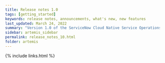 ```yaml
---
title: Release notes 1.0
tags: [getting_started]
keywords: release notes, announcements, what's new, new features
last_updated: March 24, 2022
summary: "Version 1.0 of the ServiceNow Cloud Native Service Operations introduces some fundamental concepts of how ServiceNow can help Cloud Native customers achieve their goals though a curated collection of ServiceNow Reference Architectures which customers can follow and implement at their own pace in their own enviroment."
sidebar: artemis_sidebar
permalink: release_notes_10.html
folder: artemis
---
```


{% include links.html %}

